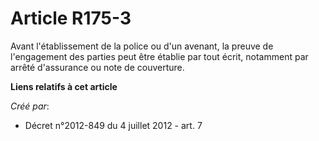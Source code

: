 # Article R175-3

Avant l'établissement de la police ou d'un avenant, la preuve de l'engagement des parties peut être établie par tout écrit,
notamment par arrêté d'assurance ou note de couverture.

**Liens relatifs à cet article**

_Créé par_:

  - Décret n°2012-849 du 4 juillet 2012 - art. 7
